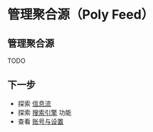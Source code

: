 # 管理聚合源（Poly Feed）

## 管理聚合源

 TODO


## 下一步

- 探索 [信息流](../features/information.md) 
- 探索 [搜索引擎](../features/search-engine.md) 功能
- 查看 [账号与设置](../features/account-settings.md)